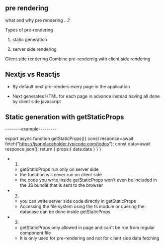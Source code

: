 ## pre rendering 
what and why pre rendering ...?


Types of pre-rendering 
1. static generation
 
2. server side rendering
 
Client side rendering 
Combine pre-rendernig with client side rendering

## Nextjs vs Reactjs
* By default next pre-renders every page in the application

* Next generates HTML for each page in advance instead having all done by client side javascript

## Static generation with getStaticProps


--------example---------

export async function getStaticProps(){
    const responce=await fetch("https://jsonplaceholder.typicode.com/todos");
    const data=await responce.json();
   return {
        props:{
            data:data
        }
   }
}
* 1. 
    * getStaticProps run only on server side
    * the function will never run on client side
    * the code you write inside getStaticProps won't even be included in the JS bundle that is sent to the     browser
* 2. 
    * you can write server side code directly in getStaticProps
    * Accessing the file system using the fs module or quering the datacase can be done inside getStaticProps
* 3. 
    * getStaticProps only allowed in page and can't be run from regular component file
    * It is only used for pre-rendering and not for client side data fetching
